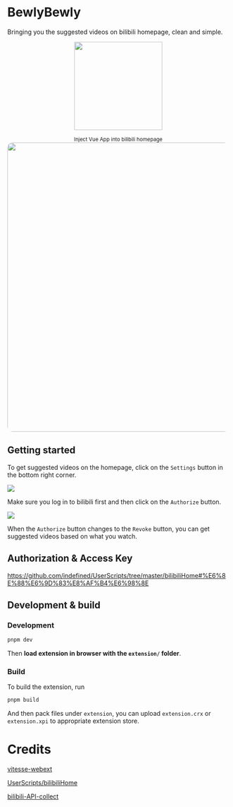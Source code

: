 # BewlyBewly

Bringing you the suggested videos on bilibili homepage, clean and simple.

<p align="center">
<img width="200" src="https://user-images.githubusercontent.com/33394391/160250512-410b71fc-7f25-4caf-b850-429227ff082a.png"><br/>
</p>


<p align="center">
<sub>Inject Vue App into bilibili homepage</sub><br/>
<img width="655" style="border-radius: 12px" src="https://user-images.githubusercontent.com/33394391/160250313-6a3db903-53c5-431a-8ddd-80a50725087a.png"><br/>
</p>

## Getting started

To get suggested videos on the homepage, click on the `Settings` button in the bottom right corner.

![](https://user-images.githubusercontent.com/33394391/160269696-265fbe8f-00fb-4cb6-bd86-b9c0a385253c.png)

Make sure you log in to bilibili first and then click on the `Authorize` button.

![](https://user-images.githubusercontent.com/33394391/160272991-1351ec1d-32a6-4faf-8cd7-4d12a2445958.png)

When the `Authorize` button changes to the `Revoke` button, you can get suggested videos based on what you watch.

## Authorization & Access Key

https://github.com/indefined/UserScripts/tree/master/bilibiliHome#%E6%8E%88%E6%9D%83%E8%AF%B4%E6%98%8E

## Development & build

### Development

```bash
pnpm dev
```

Then **load extension in browser with the `extension/` folder**.

### Build

To build the extension, run

```bash
pnpm build
```

And then pack files under `extension`, you can upload `extension.crx` or `extension.xpi` to appropriate extension store.

# Credits

[vitesse-webext](https://github.com/antfu/vitesse-webext)

[UserScripts/bilibiliHome](https://github.com/indefined/UserScripts/tree/master/bilibiliHome)

[bilibili-API-collect](https://github.com/SocialSisterYi/bilibili-API-collect)
